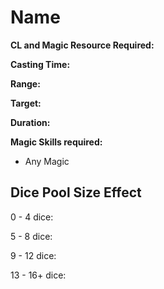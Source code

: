 # Name

**CL and Magic Resource Required:**

**Casting Time:**

**Range:**

**Target:**

**Duration:**

**Magic Skills required:**

- Any Magic

## Dice Pool Size Effect

0 -  4 dice:

5 -  8 dice:

9 - 12 dice:

13 - 16+ dice:
